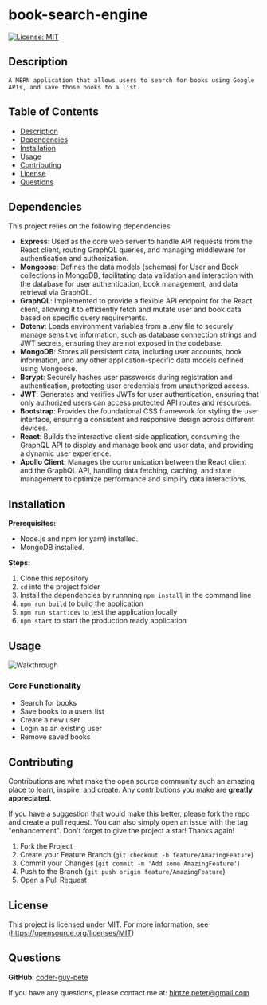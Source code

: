 # book-search-engine

  [![License: MIT](https://img.shields.io/badge/License-MIT-blue.svg)](https://opensource.org/licenses/MIT)

## Description

    A MERN application that allows users to search for books using Google APIs, and save those books to a list.
  
## Table of Contents

* [Description](#description)
* [Dependencies](#dependencies)
* [Installation](#installation)
* [Usage](#usage)
* [Contributing](#contributing)
* [License](#license)
* [Questions](#questions)

## Dependencies

  This project relies on the following dependencies:

* **Express**: Used as the core web server to handle API requests from the React client, routing GraphQL queries, and managing middleware for authentication and authorization.
* **Mongoose**: Defines the data models (schemas) for User and Book collections in MongoDB, facilitating data validation and interaction with the database for user authentication, book management, and data retrieval via GraphQL.
* **GraphQL**: Implemented to provide a flexible API endpoint for the React client, allowing it to efficiently fetch and mutate user and book data based on specific query requirements.
* **Dotenv**: Loads environment variables from a .env file to securely manage sensitive information, such as database connection strings and JWT secrets, ensuring they are not exposed in the codebase.
* **MongoDB**: Stores all persistent data, including user accounts, book information, and any other application-specific data models defined using Mongoose.
* **Bcrypt**: Securely hashes user passwords during registration and authentication, protecting user credentials from unauthorized access.
* **JWT**: Generates and verifies JWTs for user authentication, ensuring that only authorized users can access protected API routes and resources.
* **Bootstrap**: Provides the foundational CSS framework for styling the user interface, ensuring a consistent and responsive design across different devices.
* **React**: Builds the interactive client-side application, consuming the GraphQL API to display and manage book and user data, and providing a dynamic user experience.
* **Apollo Client**: Manages the communication between the React client and the GraphQL API, handling data fetching, caching, and state management to optimize performance and simplify data interactions.

## Installation

**Prerequisites:**

* Node.js and npm (or yarn) installed.
* MongoDB installed.

**Steps:**

1. Clone this repository
2. `cd` into the project folder
3. Install the dependencies by runnning `npm install` in the command line
4. `npm run build` to build the application
4. `npm run start:dev` to test the application locally
5. `npm start` to start the production ready application

## Usage

![Walkthrough](./client/public/book-search-engine-walkthrough.gif)

### Core Functionality

* Search for books
* Save books to a users list
* Create a new user
* Login as an existing user
* Remove saved books

## Contributing

Contributions are what make the open source community such an amazing place to learn, inspire, and create. Any contributions you make are **greatly appreciated**.

If you have a suggestion that would make this better, please fork the repo and create a pull request. You can also simply open an issue with the tag "enhancement".
Don't forget to give the project a star! Thanks again!

1. Fork the Project
2. Create your Feature Branch (`git checkout -b feature/AmazingFeature`)
3. Commit your Changes (`git commit -m 'Add some AmazingFeature'`)
4. Push to the Branch (`git push origin feature/AmazingFeature`)
5. Open a Pull Request

## License

  This project is licensed under MIT. For more information, see (<https://opensource.org/licenses/MIT>)

## Questions

  **GitHub**: [coder-guy-pete](https://github.com/coder-guy-pete)

  If you have any questions, please contact me at: <hintze.peter@gmail.com>
  